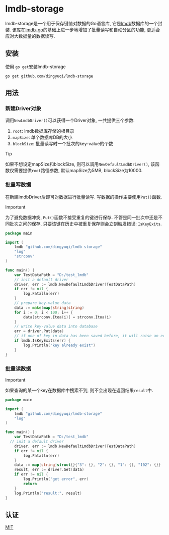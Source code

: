# lmdb-storage

lmdb-storage是一个用于保存键值对数据的Go语言库, 它是[lmdb](http://www.lmdb.tech/doc/starting.html)数据库的一个封装.
该库在[lmdb-go](https://github.com/bmatsuo/lmdb-go)的基础上进一步地增加了批量读写和自动分区的功能, 更适合应对大数据量的数据读写.

## 安装
使用 `go get`安装lmdb-storage

```shell
go get github.com/dingyuqi/lmdb-storage
```

## 用法
### 新建Driver对象
调用`NewLmdbDriver()`可以获得一个Driver对象, 一共提供三个参数:
1. `root`: lmdb数据库存储的根目录
2. `mapSize`: 单个数据库DB的大小
3. `blockSize`: 批量读写时一个批次的key-value的个数

> [!TIP]  
> 如果不想设定mapSize和blockSize, 则可以调用`NewDefaultLmdbDriver()`, 该函数仅需要提供`root`路径参数, 默认mapSize为5MB, blockSize为10000.

### 批量写数据
在新建lmdbDriver后即可对数据进行批量读写. 写数据的操作主要使用`Put()`函数.

> [!IMPORTANT]  
> 为了避免数据冲突, `Put()`函数不接受重复的键进行保存. 不管是同一批次中还是不同批次之间的保存, 只要该键在历史中被重复保存则会立刻触发错误: `IsKeyExits`.


```go
package main

import (
	lmdb "github.com/dingyuqi/lmdb-storage"
	"log"
	"strconv"
)

func main() {
	var TestDataPath = "D:/test_lmdb"
	// init a default driver
	driver, err := lmdb.NewDefaultLmdbDriver(TestDataPath)
	if err != nil {
		log.Fatalln(err)
	} 
	// prepare key-value data
	data := make(map[string]string)
	for i := 0; i < 100; i++ {
		data[strconv.Itoa(i)] = strconv.Itoa(i)
	}
	// write key-value data into database
	err = driver.Put(data)
	// if one of key in data has been saved before, it will raise an error
	if lmdb.IsKeyExits(err) {
		log.Println("key already exist")
	}
}
```
### 批量读数据

> [!IMPORTANT]  
> 如果查询的某一个key在数据库中搜索不到, 则不会出现在返回结果`result`中.

```go
package main

import (
	lmdb "github.com/dingyuqi/lmdb-storage"
	"log"
)

func main() {
	var TestDataPath = "D:/test_lmdb"
  // init a default driver
	driver, err := lmdb.NewDefaultLmdbDriver(TestDataPath)
	if err != nil {
		log.Fatalln(err)
	}
	data := map[string]struct{}{"3": {}, "2": {}, "1": {}, "102": {}}
	result, err := driver.Get(data)
	if err != nil {
		log.Println("get error", err)
		return
	}
	log.Println("result:", result)
}
```

## 认证
[MIT](https://choosealicense.com/licenses/mit/)